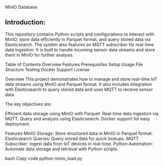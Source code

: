 MinIO Database

## Introduction:
This repository contains Python scripts and configurations to interact with MinIO, store data efficiently in Parquet format, and query stored data via Elasticsearch. The system also features an MQTT subscriber for real-time data ingestion. It is built to handle incoming sensor data streams and store them in MinIO for further analysis.

Table of Contents
Overview
Features
Prerequisites
Setup
Usage
File Structure
Testing
Docker Support
License

Overview
This project demonstrates how to manage and store real-time IoT data streams using MinIO and Parquet format. It also includes integration with Elasticsearch to query stored data and uses MQTT to receive sensor data.

The key objectives are:

Efficient data storage using MinIO with Parquet.
Real-time data ingestion via MQTT.
Query and analysis using Elasticsearch.
Docker support for easy deployment.

Features
MinIO Storage: Store structured data in MinIO in Parquet format.
Elasticsearch Queries: Query stored data for quick lookups.
MQTT Subscriber: Ingest data from IoT devices in real-time.
Python Automation: Automate data storage and retrieval with Python scripts.


bash
Copy code
python minio_load.py

